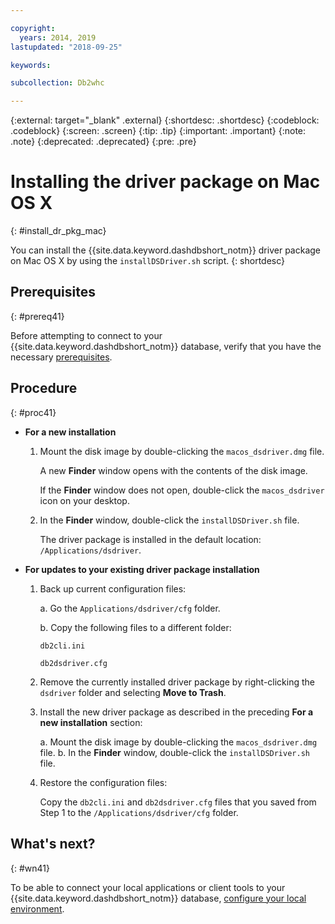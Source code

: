 ```yaml
---

copyright:
  years: 2014, 2019
lastupdated: "2018-09-25"

keywords:

subcollection: Db2whc

---
```


<!-- Attribute definitions --> 
{:external: target="_blank" .external}
{:shortdesc: .shortdesc}
{:codeblock: .codeblock}
{:screen: .screen}
{:tip: .tip}
{:important: .important}
{:note: .note}
{:deprecated: .deprecated}
{:pre: .pre}

# Installing the driver package on Mac OS X
{: #install_dr_pkg_mac}

You can install the {{site.data.keyword.dashdbshort_notm}} driver package on Mac OS X by using the `installDSDriver.sh` script. 
{: shortdesc}

## Prerequisites
{: #prereq41}

Before attempting to connect to your {{site.data.keyword.dashdbshort_notm}} database, verify that you have the necessary [prerequisites](/docs/services/Db2whc/connecting?topic=Db2whc-connect_ov#prereqs).

<!-- Download the Db2 driver package for your operating system from the web console and install it. -->

## Procedure
{: #proc41}

- **For a new installation**

  1. Mount the disk image by double-clicking the `macos_dsdriver.dmg` file.
   
     A new **Finder** window opens with the contents of the disk image.

     If the **Finder** window does not open, double-click the `macos_dsdriver` icon on your desktop.
  2. In the **Finder** window, double-click the `installDSDriver.sh` file.

     The driver package is installed in the default location: `/Applications/dsdriver`.

- **For updates to your existing driver package installation**

  1. Back up current configuration files:

     a. Go the `Applications/dsdriver/cfg` folder.

     b. Copy the following files to a different folder: 
    
        `db2cli.ini`

        `db2dsdriver.cfg`
  2. Remove the currently installed driver package by right-clicking the `dsdriver` folder and selecting **Move to Trash**.
  3. Install the new driver package as described in the preceding **For a new installation** section:
     
     a. Mount the disk image by double-clicking the `macos_dsdriver.dmg` file.
     b. In the **Finder** window, double-click the `installDSDriver.sh` file.
  4. Restore the configuration files:

     Copy the `db2cli.ini` and `db2dsdriver.cfg` files that you saved from Step 1 to the `/Applications/dsdriver/cfg` folder.

## What's next?
{: #wn41}

To be able to connect your local applications or client tools to your {{site.data.keyword.dashdbshort_notm}} database, [configure your local environment](/docs/services/Db2whc?topic=Db2whc-cfg_loc_env#cfg_loc_env).
